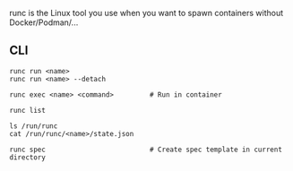 runc is the Linux tool you use when you want to spawn containers without Docker/Podman/... 

## CLI

    runc run <name>
    runc run <name> --detach
    
    runc exec <name> <command>         # Run in container
    
    runc list
    
    ls /run/runc
    cat /run/runc/<name>/state.json
    
    runc spec                          # Create spec template in current directory
